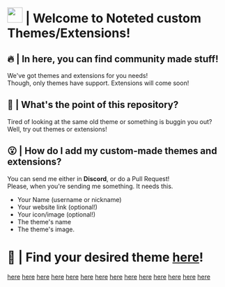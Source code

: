<h1>
    <img src="https://noteted.netlify.app/assets/NTD.png" width="35"> | Welcome to Noteted custom Themes/Extensions!
</h1>

<h2>🔥 | In here, you can find community made stuff!</h2>
<p>
    We've got themes and extensions for you needs! <br>
    Though, only themes have support. Extensions will come soon! <br>
</p>

<h2> 🤔 | What's the point of this repository? </h2>
<p>
    Tired of looking at the same old theme or something is buggin you out? Well, try out themes or extensions! <br>
</p>

<h2> 😮 | How do I add my custom-made themes and extensions? </h2>
<p>
    You can send me either in <b>Discord</b>, or do a Pull Request! <br>
    Please, when you're sending me something. It needs this.
    <ul>
        <li>Your Name (username or nickname)</li>
        <li>Your website link (optional!)</li>
        <li>Your icon/image (optional!)</li>
        <li>The theme's name</li>
        <li>The theme's image.</li>
    </ul>
</p>

<h1>🎉 | Find your desired theme <a href="Themes/README.md">here</a>!</h1>
<a href="Themes/README.md">here</a>
<a href="Themes/README.md">here</a>
<a href="Themes/README.md">here</a>
<a href="Themes/README.md">here</a>
<a href="Themes/README.md">here</a>
<a href="Themes/README.md">here</a>
<a href="Themes/README.md">here</a>
<a href="Themes/README.md">here</a>
<a href="Themes/README.md">here</a>
<a href="Themes/README.md">here</a>
<a href="Themes/README.md">here</a>
<a href="Themes/README.md">here</a>
<a href="Themes/README.md">here</a>
<a href="Themes/README.md">here</a> 